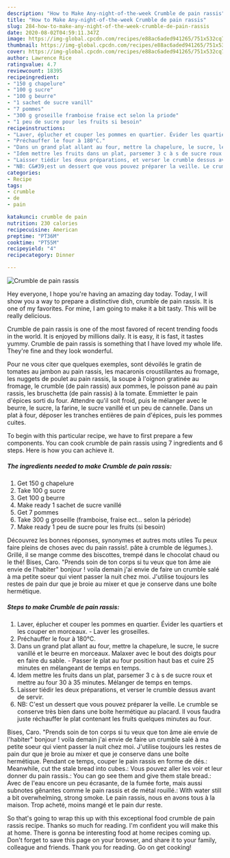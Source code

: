 ```yaml
---
description: "How to Make Any-night-of-the-week Crumble de pain rassis"
title: "How to Make Any-night-of-the-week Crumble de pain rassis"
slug: 284-how-to-make-any-night-of-the-week-crumble-de-pain-rassis
date: 2020-08-02T04:59:11.347Z
image: https://img-global.cpcdn.com/recipes/e88ac6aded941265/751x532cq70/crumble-de-pain-rassis-photo-principale-de-la-recette.jpg
thumbnail: https://img-global.cpcdn.com/recipes/e88ac6aded941265/751x532cq70/crumble-de-pain-rassis-photo-principale-de-la-recette.jpg
cover: https://img-global.cpcdn.com/recipes/e88ac6aded941265/751x532cq70/crumble-de-pain-rassis-photo-principale-de-la-recette.jpg
author: Lawrence Rice
ratingvalue: 4.7
reviewcount: 18395
recipeingredient:
- "150 g chapelure"
- "100 g sucre"
- "100 g beurre"
- "1 sachet de sucre vanill"
- "7 pommes"
- "300 g groseille framboise fraise ect selon la priode"
- "1 peu de sucre pour les fruits si besoin"
recipeinstructions:
- "Laver, éplucher et couper les pommes en quartier. Évider les quartiers et les couper en morceaux.  Laver les groseilles."
- "Préchauffer le four à 180°C."
- "Dans un grand plat allant au four, mettre la chapelure, le sucre, le sucre vanillé et le beurre en morceaux. Malaxer avec le bout des doigts pour en faire du sable.  Passer le plat au four position haut bas et cuire 25 minutes en mélangeant de temps en temps."
- "Idem mettre les fruits dans un plat, parsemer 3 c à s de sucre roux et mettre au four 30 à 35 minutes. Mélanger de temps en temps."
- "Laisser tiédir les deux préparations, et verser le crumble dessus avant de servir."
- "NB: C&#39;est un dessert que vous pouvez préparer la veille. Le crumble se conserve très bien dans une boite hermétique au placard. Il vous faudra juste réchauffer le plat contenant les fruits quelques minutes au four."
categories:
- Recipe
tags:
- crumble
- de
- pain

katakunci: crumble de pain 
nutrition: 230 calories
recipecuisine: American
preptime: "PT36M"
cooktime: "PT55M"
recipeyield: "4"
recipecategory: Dinner

---
```



![Crumble de pain rassis](https://img-global.cpcdn.com/recipes/e88ac6aded941265/751x532cq70/crumble-de-pain-rassis-photo-principale-de-la-recette.jpg)

Hey everyone, I hope you're having an amazing day today. Today, I will show you a way to prepare a distinctive dish, crumble de pain rassis. It is one of my favorites. For mine, I am going to make it a bit tasty. This will be really delicious.

Crumble de pain rassis is one of the most favored of recent trending foods in the world. It is enjoyed by millions daily. It is easy, it is fast, it tastes yummy. Crumble de pain rassis is something that I have loved my whole life. They're fine and they look wonderful.

Pour ne vous citer que quelques exemples, sont dévoilés le gratin de tomates au jambon au pain rassis, les macaronis croustillantes au fromage, les nuggets de poulet au pain rassis, la soupe à l&#39;oignon gratinée au fromage, le crumble (de pain rassis) aux pommes, le poisson pané au pain rassis, les bruschetta (de pain rassis) à la tomate. Emmietter le pain d&#39;épices sorti du four. Attendre qu&#39;il soit froid, puis le mélanger avec le beurre, le sucre, la farine, le sucre vanillé et un peu de cannelle. Dans un plat à four, déposer les tranches entières de pain d&#39;épices, puis les pommes cuites.


To begin with this particular recipe, we have to first prepare a few components. You can cook crumble de pain rassis using 7 ingredients and 6 steps. Here is how you can achieve it.

<!--inarticleads1-->

##### The ingredients needed to make Crumble de pain rassis:

1. Get 150 g chapelure
1. Take 100 g sucre
1. Get 100 g beurre
1. Make ready 1 sachet de sucre vanillé
1. Get 7 pommes
1. Take 300 g groseille (framboise, fraise ect... selon la période)
1. Make ready 1 peu de sucre pour les fruits (si besoin)


Découvrez les bonnes réponses, synonymes et autres mots utiles Tu peux faire pleins de choses avec du pain rassis!. pâte à crumble de légumes.). Grillé, il se mange comme des biscottes, trempé dans le chocolat chaud ou le thé! Bises, Caro. &#34;Prends soin de ton corps si tu veux que ton âme aie envie de l&#39;habiter&#34; bonjour ! voila demain j&#39;ai envie de faire un crumble salé à ma petite soeur qui vient passer la nuit chez moi. J&#39;utilise toujours les restes de pain dur que je broie au mixer et que je conserve dans une boîte hermétique. 

<!--inarticleads2-->

##### Steps to make Crumble de pain rassis:

1. Laver, éplucher et couper les pommes en quartier. Évider les quartiers et les couper en morceaux.  - Laver les groseilles.
1. Préchauffer le four à 180°C.
1. Dans un grand plat allant au four, mettre la chapelure, le sucre, le sucre vanillé et le beurre en morceaux. Malaxer avec le bout des doigts pour en faire du sable.  - Passer le plat au four position haut bas et cuire 25 minutes en mélangeant de temps en temps.
1. Idem mettre les fruits dans un plat, parsemer 3 c à s de sucre roux et mettre au four 30 à 35 minutes. Mélanger de temps en temps.
1. Laisser tiédir les deux préparations, et verser le crumble dessus avant de servir.
1. NB: C&#39;est un dessert que vous pouvez préparer la veille. Le crumble se conserve très bien dans une boite hermétique au placard. Il vous faudra juste réchauffer le plat contenant les fruits quelques minutes au four.


Bises, Caro. &#34;Prends soin de ton corps si tu veux que ton âme aie envie de l&#39;habiter&#34; bonjour ! voila demain j&#39;ai envie de faire un crumble salé à ma petite soeur qui vient passer la nuit chez moi. J&#39;utilise toujours les restes de pain dur que je broie au mixer et que je conserve dans une boîte hermétique. Pendant ce temps, couper le pain rassis en forme de dés.: Meanwhile, cut the stale bread into cubes.: Vous pouvez aller les voir et leur donner du pain rassis.: You can go see them and give them stale bread.: Avec de l&#39;eau encore un peu écrasante, de la fumée forte, mais aussi subnotes gênantes comme le pain rassis et de métal rouillé.: With water still a bit overwhelming, strong smoke. Le pain rassis, nous en avons tous à la maison. Trop acheté, moins mangé et le pain dur reste. 

So that's going to wrap this up with this exceptional food crumble de pain rassis recipe. Thanks so much for reading. I'm confident you will make this at home. There is gonna be interesting food at home recipes coming up. Don't forget to save this page on your browser, and share it to your family, colleague and friends. Thank you for reading. Go on get cooking!

